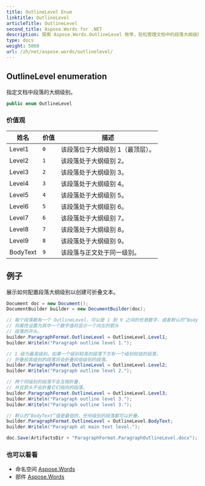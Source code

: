 ```yaml
---
title: OutlineLevel Enum
linktitle: OutlineLevel
articleTitle: OutlineLevel
second_title: Aspose.Words for .NET
description: 探索 Aspose.Words.OutlineLevel 枚举，轻松管理文档中的段落大纲级别，以增强组织性和清晰度。
type: docs
weight: 5060
url: /zh/net/aspose.words/outlinelevel/
---
```

## OutlineLevel enumeration

指定文档中段落的大纲级别。

```csharp
public enum OutlineLevel
```

### 价值观

| 姓名 | 价值 | 描述 |
| --- | --- | --- |
| Level1 | `0` | 该段落位于大纲级别 1（最顶层）。 |
| Level2 | `1` | 该段落处于大纲级别 2。 |
| Level3 | `2` | 该段落处于大纲级别 3。 |
| Level4 | `3` | 该段落处于大纲级别 4。 |
| Level5 | `4` | 该段落处于大纲级别 5。 |
| Level6 | `5` | 该段落处于大纲级别 6。 |
| Level7 | `6` | 该段落处于大纲级别 7。 |
| Level8 | `7` | 该段落处于大纲级别 8。 |
| Level9 | `8` | 该段落处于大纲级别 9。 |
| BodyText | `9` | 该段落与正文处于同一级别。 |

## 例子

展示如何配置段落大纲级别以创建可折叠文本。

```csharp
Document doc = new Document();
DocumentBuilder builder = new DocumentBuilder(doc);

// 每个段落都有一个 OutlineLevel，可以是 1 到 9 之间的任意数字，或者默认的“BodyText”值。
// 将属性设置为其中一个数字值将显示一个向左的箭头
// 段落的开头。
builder.ParagraphFormat.OutlineLevel = OutlineLevel.Level1;
builder.Writeln("Paragraph outline level 1.");

// 1 级为最高级别。如果一个级别较高的段落下方有一个级别较低的段落，
// 折叠较高级别的段落将会折叠较低级别的段落。
builder.ParagraphFormat.OutlineLevel = OutlineLevel.Level2;
builder.Writeln("Paragraph outline level 2.");

// 两个同级别的段落不会互相折叠，
// 并且箭头不会折叠它们指向的段落。
builder.ParagraphFormat.OutlineLevel = OutlineLevel.Level3;
builder.Writeln("Paragraph outline level 3.");
builder.Writeln("Paragraph outline level 3.");

// 默认的“BodyText”值是最低的，任何级别的段落都可以折叠。
builder.ParagraphFormat.OutlineLevel = OutlineLevel.BodyText;
builder.Writeln("Paragraph at main text level.");

doc.Save(ArtifactsDir + "ParagraphFormat.ParagraphOutlineLevel.docx");
```

### 也可以看看

* 命名空间 [Aspose.Words](../../aspose.words/)
* 部件 [Aspose.Words](../../)
